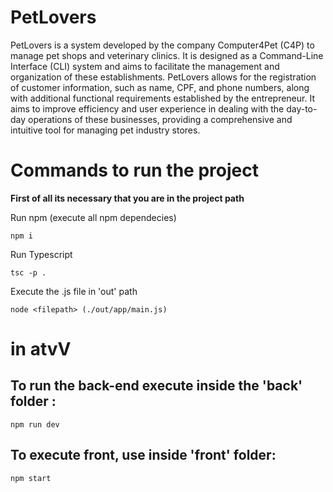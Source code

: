 # PetLovers

PetLovers is a system developed by the company Computer4Pet (C4P) to manage pet shops and veterinary clinics. It is designed as a Command-Line Interface (CLI) system and aims to facilitate the management and organization of these establishments. PetLovers allows for the registration of customer information, such as name, CPF, and phone numbers, along with additional functional requirements established by the entrepreneur. It aims to improve efficiency and user experience in dealing with the day-to-day operations of these businesses, providing a comprehensive and intuitive tool for managing pet industry stores.

# Commands to run the project

**First of all its necessary that you are in the project path**

Run npm (execute all npm dependecies)
```
npm i 
```

Run Typescript
```
tsc -p .
```

Execute the .js file in 'out' path
```
node <filepath> (./out/app/main.js)
```


# in atvV

## To run the back-end execute inside the 'back' folder :
```
npm run dev
```

## To execute front, use inside 'front' folder:
```
npm start
```
